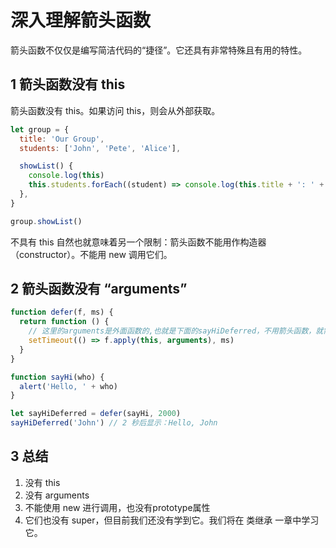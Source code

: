 # 深入理解箭头函数

箭头函数不仅仅是编写简洁代码的“捷径”。它还具有非常特殊且有用的特性。

## 1 箭头函数没有 this

箭头函数没有 this。如果访问 this，则会从外部获取。

```js
let group = {
  title: 'Our Group',
  students: ['John', 'Pete', 'Alice'],

  showList() {
    console.log(this)
    this.students.forEach((student) => console.log(this.title + ': ' + student))
  },
}

group.showList()
```

不具有 this 自然也就意味着另一个限制：箭头函数不能用作构造器（constructor）。不能用 new 调用它们。

## 2 箭头函数没有 “arguments”

```js
function defer(f, ms) {
  return function () {
    // 这里的arguments是外面函数的,也就是下面的sayHiDeferred，不用箭头函数，就需要手动传参数
    setTimeout(() => f.apply(this, arguments), ms)
  }
}

function sayHi(who) {
  alert('Hello, ' + who)
}

let sayHiDeferred = defer(sayHi, 2000)
sayHiDeferred('John') // 2 秒后显示：Hello, John
```

## 3 总结

1. 没有 this
2. 没有 arguments
3. 不能使用 new 进行调用，也没有prototype属性
4. 它们也没有 super，但目前我们还没有学到它。我们将在 类继承 一章中学习它。
